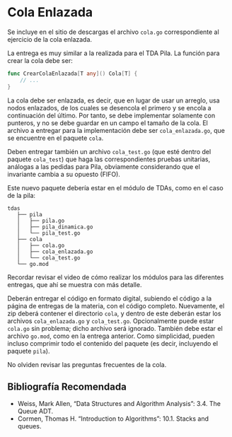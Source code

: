 # Cola Enlazada

Se incluye en el sitio de descargas el archivo `cola.go` correspondiente al ejercicio de la cola enlazada.

La entrega es muy similar a la realizada para el TDA Pila. La función para crear la cola debe ser:

```go
func CrearColaEnlazada[T any]() Cola[T] {
    // ...
}
```

La cola debe ser enlazada, es decir, que en lugar de usar un arreglo, usa nodos enlazados, de los cuales se desencola el primero y se encola a continuación del último. Por tanto, se debe implementar solamente con punteros, y no se debe guardar en un campo el tamaño de la cola. El archivo a entregar para la implementación debe ser `cola_enlazada.go`, que se encuentre en el paquete `cola`.

Deben entregar también un archivo `cola_test.go` (que esté dentro del paquete `cola_test`) que haga las correspondientes pruebas unitarias, análogas a las pedidas para Pila, obviamente considerando que el invariante cambia a su opuesto (FIFO).

Este nuevo paquete debería estar en el módulo de TDAs, como en el caso de la pila:

```
tdas
   ├── pila
   │   ├── pila.go
   │   ├── pila_dinamica.go
   │   └── pila_test.go
   ├── cola
   │   ├── cola.go
   │   ├── cola_enlazada.go
   │   └── cola_test.go
   └── go.mod
```

Recordar revisar el video de cómo realizar los módulos para las diferentes entregas, que ahí se muestra con más detalle.

Deberán entregar el código en formato digital, subiendo el código a la página de entregas de la materia, con el código completo. Nuevamente, el zip deberá contener el directorio `cola`, y dentro de este deberán estar los archivos `cola_enlazada.go` y `cola_test.go`. Opcionalmente puede estar `cola.go` sin problema; dicho archivo será ignorado. También debe estar el archivo `go.mod`, como en la entrega anterior. Como simplicidad, pueden incluso comprimir todo el contenido del paquete (es decir, incluyendo el paquete `pila`).

No olviden revisar las preguntas frecuentes de la cola.

## Bibliografía Recomendada

- Weiss, Mark Allen, “Data Structures and Algorithm Analysis”: 3.4. The Queue ADT.
- Cormen, Thomas H. “Introduction to Algorithms”: 10.1. Stacks and queues.
